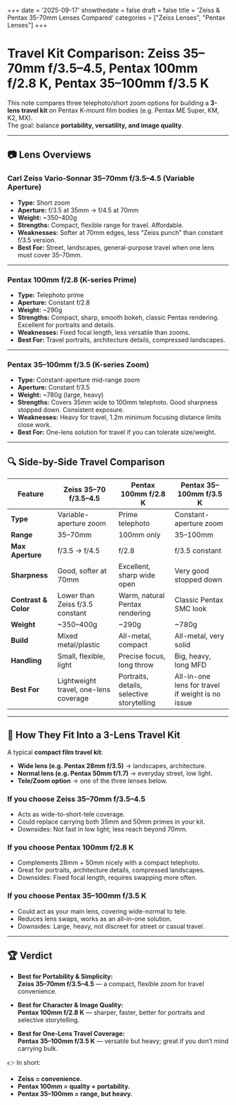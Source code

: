 +++
date = '2025-09-17'
showthedate = false
draft = false
title = 'Zeiss & Pentax 35-70mm Lenses Compared'
categories = ["Zeiss Lenses", "Pentax Lenses"]
+++

# Travel Kit Comparison: Zeiss 35–70mm f/3.5–4.5, Pentax 100mm f/2.8 K, Pentax 35–100mm f/3.5 K

This note compares three telephoto/short zoom options for building a **3-lens travel kit** on Pentax K-mount film bodies (e.g. Pentax ME Super, KM, K2, MX).  
The goal: balance **portability, versatility, and image quality**.

---

## 📷 Lens Overviews

### Carl Zeiss Vario-Sonnar 35–70mm f/3.5–4.5 (Variable Aperture)
- **Type:** Short zoom  
- **Aperture:** f/3.5 at 35mm → f/4.5 at 70mm  
- **Weight:** ~350–400g  
- **Strengths:** Compact, flexible range for travel. Affordable.  
- **Weaknesses:** Softer at 70mm edges, less “Zeiss punch” than constant f/3.5 version.  
- **Best For:** Street, landscapes, general-purpose travel when one lens must cover 35–70mm.  

---

### Pentax 100mm f/2.8 (K-series Prime)
- **Type:** Telephoto prime  
- **Aperture:** Constant f/2.8  
- **Weight:** ~290g  
- **Strengths:** Compact, sharp, smooth bokeh, classic Pentax rendering. Excellent for portraits and details.  
- **Weaknesses:** Fixed focal length, less versatile than zooms.  
- **Best For:** Travel portraits, architecture details, compressed landscapes.  

---

### Pentax 35–100mm f/3.5 (K-series Zoom)
- **Type:** Constant-aperture mid-range zoom  
- **Aperture:** Constant f/3.5  
- **Weight:** ~780g (large, heavy)  
- **Strengths:** Covers 35mm wide to 100mm telephoto. Good sharpness stopped down. Consistent exposure.  
- **Weaknesses:** Heavy for travel, 1.2m minimum focusing distance limits close work.  
- **Best For:** One-lens solution for travel if you can tolerate size/weight.  

---

## 🔍 Side-by-Side Travel Comparison

| Feature | Zeiss 35–70 f/3.5–4.5 | Pentax 100mm f/2.8 K | Pentax 35–100mm f/3.5 K |
|---------|-----------------------|-----------------------|--------------------------|
| **Type** | Variable-aperture zoom | Prime telephoto | Constant-aperture zoom |
| **Range** | 35–70mm | 100mm only | 35–100mm |
| **Max Aperture** | f/3.5 → f/4.5 | f/2.8 | f/3.5 constant |
| **Sharpness** | Good, softer at 70mm | Excellent, sharp wide open | Very good stopped down |
| **Contrast & Color** | Lower than Zeiss f/3.5 constant | Warm, natural Pentax rendering | Classic Pentax SMC look |
| **Weight** | ~350–400g | ~290g | ~780g |
| **Build** | Mixed metal/plastic | All-metal, compact | All-metal, very solid |
| **Handling** | Small, flexible, light | Precise focus, long throw | Big, heavy, long MFD |
| **Best For** | Lightweight travel, one-lens coverage | Portraits, details, selective storytelling | All-in-one lens for travel if weight is no issue |

---

## 🧳 How They Fit Into a 3-Lens Travel Kit

A typical **compact film travel kit**:  
- **Wide lens (e.g. Pentax 28mm f/3.5)** → landscapes, architecture.  
- **Normal lens (e.g. Pentax 50mm f/1.7)** → everyday street, low light.  
- **Tele/Zoom option** → one of the three lenses below.

### If you choose **Zeiss 35–70mm f/3.5–4.5**
- Acts as wide-to-short-tele coverage.  
- Could replace carrying both 35mm and 50mm primes in your kit.  
- Downsides: Not fast in low light; less reach beyond 70mm.  

### If you choose **Pentax 100mm f/2.8 K**
- Complements 28mm + 50mm nicely with a compact telephoto.  
- Great for portraits, architecture details, compressed landscapes.  
- Downsides: Fixed focal length, requires swapping more often.  

### If you choose **Pentax 35–100mm f/3.5 K**
- Could act as your main lens, covering wide-normal to tele.  
- Reduces lens swaps, works as an all-in-one solution.  
- Downsides: Large, heavy, not discreet for street or casual travel.  

---

## 🏆 Verdict

- **Best for Portability & Simplicity:**  
  **Zeiss 35–70mm f/3.5–4.5** — a compact, flexible zoom for travel convenience.  

- **Best for Character & Image Quality:**  
  **Pentax 100mm f/2.8 K** — sharper, faster, better for portraits and selective storytelling.  

- **Best for One-Lens Travel Coverage:**  
  **Pentax 35–100mm f/3.5 K** — versatile but heavy; great if you don’t mind carrying bulk.  

👉 In short:  
- **Zeiss = convenience.**  
- **Pentax 100mm = quality + portability.**  
- **Pentax 35–100mm = range, but heavy.**
